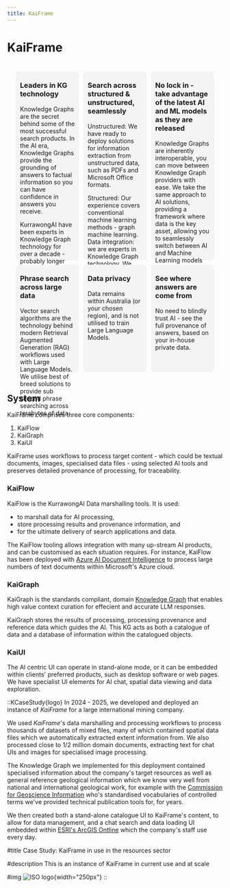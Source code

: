 ```yaml
---
title: KaiFrame
---
```

# KaiFrame

<style>
    .grid-container {
        display: grid;
        grid-template-columns: repeat(3, 1fr); /* 3 equal columns */
        /*grid-template-rows: repeat(2, 420px);  /* 2 rows, 200px each */
        grid-template-rows: 440px 250px; 
        gap: 10px;
        padding: 20px;
    }
    
    .grid-item {
        background-color: #f4f4f4;
        /*display: flex;*/
        /*align-items: top;*/
        justify-content: left;
        border-radius: 8px;
        padding:0 10px 0 10px;
    }
</style>

  <div class="grid-container">
    <div class="grid-item">
        <h3>Leaders in KG technology</h3>
        <p>Knowledge Graphs are the secret behind some of the most successful search products. In the AI era, Knowledge Graphs provide the grounding of answers to factual information so you can have confidence in answers you receive.</p>
        <p>KurrawongAI have been experts in Knowledge Graph technology for over a decade - probably longer than any other company based in Australia. We can link all of your information, whether it be from tables, databases or emails, to provide the foundation for expert AI systems.
        </p>
    </div>
    <div class="grid-item">
        <h3>Search across structured & unstructured, seamlessly</h3>
        <p>
        Unstructured: We have ready to deploy solutions for information extraction from unstructured data, such as PDFs and Microsoft Office formats.
        </p>
        <p>
        Structured: Our experience covers conventional machine learning methods - graph machine learning.
        Data integration: we are experts in Knowledge Graph technology. We can extract all data and metadata into a single Knowledge Graph providing 360 degree visibility across all of your data - including spatial and temporal aspects.
        </p>
    </div>
    <div class="grid-item">
        <h3>No lock in - take advantage of the latest AI and ML models as they are released</h3>
        <p>
        Knowledge Graphs are inherently interoperable, you can move between Knowledge Graph providers with ease. We take the same approach to AI solutions, providing a framework where data is the key asset, allowing you to seamlessly switch between AI and Machine Learning models (or use multiple).
        </p>    
    </div>
    <div class="grid-item">
        <h3>Phrase search across large data</h3>
        <p>
        Vector search algorithms are the technology behind modern Retrieval Augmented Generation (RAG) workflows used with Large Language Models. We utilise best of breed solutions to provide sub second phrase searching across terabytes of data.
        </p>    
    </div>
    <div class="grid-item">
        <h3>Data privacy</h3>
        <p>
        Data remains within Australia (or your chosen region), and is not utilised to train Large Language Models.
        </p>
    </div>
    <div class="grid-item">
        <h3>See where answers are come from</h3>
        <p>No need to blindly trust AI - see the full provenance of answers, based on your in-house private data.</p>
    </div>
  </div>



## System

KaiFrame comprises three core components:

1. KaiFlow
2. KaiGraph
3. KaiUI

KaiFrame uses workflows to process target content - which could be textual documents,
images, specialised data files - using selected AI tools and preserves detailed 
provenance of processing, for traceability.

### KaiFlow

KaiFlow is the KurrawongAI Data marshalling tools. It is used:

- to marshall data for AI processing,
- store processing results and provenance information, and
- for the ultimate delivery of search applications and data.

The KaiFlow tooling allows integration with many up-stream AI products, and can be
customised as each situation requires. For instance, KaiFlow has been deployed with
[Azure AI Document Intelligence](https://azure.microsoft.com/en-us/products/ai-services/ai-document-intelligence)
to process large numbers of text documents within Microsoft's Azure cloud.

### KaiGraph

KaiGraph is the standards compliant, domain [Knowledge Graph](https://en.wikipedia.org/wiki/Knowledge_graph)
that enables high value context curation for effecient and accurate LLM responses.

KaiGraph stores the results of processing, processing provenance and reference data
which guides the AI. This KG acts as both a catalogue of data and a database of
information within the catalogued objects.

### KaiUI

The AI centric UI can operate in stand-alone mode, or it can be embedded
within clients' preferred products, such as desktop software or web pages. We have
specialist UI elements for AI chat, spatial data viewing and data exploration.

::KCaseStudy{logo}
In 2024 - 2025, we developed and deployed an instance of _KaiFrame_ for a large international mining company. 

We used _KaiFrame_'s data marshalling and processing workflows to process thousands of datasets of mixed files, many of which contained spatial data files which we automatically extracted extent information from. We also processed close to 1/2 million domain documents, extracting text for chat UIs and images for specialised image processing.

The Knowledge Graph we implemented for this deployment contained specialised information about the company's target resources as well as general reference geological information which we know very well from national and international geological work, for example with the [Commission for Geoscience Information](https://cgi-iugs.org/) who's standardised vocabularies of controlled terms we've provided technical publication tools for, for years.

We then created both a stand-alone catalogue UI to KaiFrame's content, to allow for data management, and a chat search and data loading UI embedded within [ESRI's ArcGIS Ontline](https://www.arcgis.com) which the company's staff use every day.

#title
Case Study: KaiFrame in use in the resources sector

#description
This is an instance of KaiFrame in current use and at scale

#img
![ISO logo](/img/logo-mining.jpg){width="250px"}
::